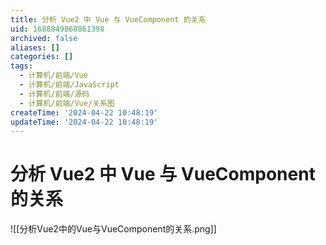 ```yaml
---
title: 分析 Vue2 中 Vue 与 VueComponent 的关系
uid: 1688849860861398
archived: false
aliases: []
categories: []
tags:
  - 计算机/前端/Vue
  - 计算机/前端/JavaScript
  - 计算机/前端/源码
  - 计算机/前端/Vue/关系图
createTime: '2024-04-22 10:48:19'
updateTime: '2024-04-22 10:48:19'
---
```


# 分析 Vue2 中 Vue 与 VueComponent 的关系

![[分析Vue2中的Vue与VueComponent的关系.png]]
